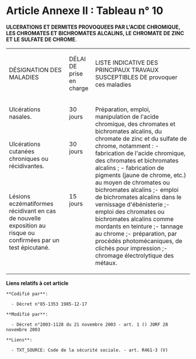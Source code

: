 # Article Annexe II : Tableau n° 10

**ULCERATIONS ET DERMITES PROVOQUEES PAR L'ACIDE CHROMIQUE, LES CHROMATES ET BICHROMATES ALCALINS, LE CHROMATE DE ZINC ET LE
SULFATE DE CHROME**.

<table>
  <tbody>
    <tr>
      <td width="178">

DÉSIGNATION DES MALADIES

</td>
      <td width="59">

DÉLAI DE prise en charge

</td>
      <td width="371">

LISTE INDICATIVE DES PRINCIPAUX TRAVAUX SUSCEPTIBLES DE provoquer ces maladies

</td>
    </tr>
    <tr>
      <td width="178" valign="top">

Ulcérations nasales.

</td>
      <td valign="top" width="59">

30 jours

</td>
      <td width="371" rowspan="3" valign="top">

Préparation, emploi, manipulation de l'acide chromique, des chromates et bichromates alcalins, du chromate de zinc et du
sulfate de chrome, notamment : - fabrication de l'acide chromique, des chromates et bichromates alcalins ; - fabrication de
pigments (jaune de chrome, etc.) au moyen de chromates ou bichromates alcalins ;- emploi de bichromates alcalins dans le
vernissage d'ébénisterie ;- emploi des chromates ou bichromates alcalins comme mordants en teinture ;- tannage au chrome ;-
préparation, par procédés photomécaniques, de clichés pour impression ;- chromage électrolytique des métaux.

</td>
    </tr>
    <tr>
      <td width="178" valign="top">

Ulcérations cutanées chroniques ou récidivantes.

</td>
      <td valign="top" width="59">

30 jours

</td>
    </tr>
    <tr>
      <td width="178" valign="top">

Lésions eczématiformes récidivant en cas de nouvelle exposition au risque ou confirmées par un test épicutané.

</td>
      <td valign="top" width="59">

15 jours

</td>
    </tr>
  </tbody>
</table>

**Liens relatifs à cet article**

	**Codifié par**:

	  - Décret n°85-1353 1985-12-17

	**Modifié par**:

	  - Décret n°2003-1128 du 21 novembre 2003 - art. 1 () JORF 28 novembre 2003

	**Liens**:

	  - TXT_SOURCE: Code de la sécurité sociale. - art. R461-3 (V)
